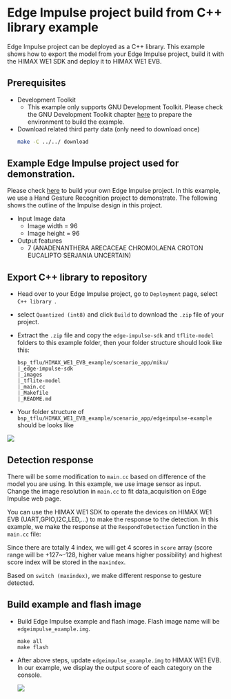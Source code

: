 # Edge Impulse project build from C++ library example
Edge Impulse project can be deployed as a C++ library. This example shows how to export the model from your Edge Impulse project, build it with the HIMAX WE1 SDK and deploy it to HIMAX WE1 EVB. 

## Prerequisites
- Development Toolkit
  - This example only supports GNU Development Toolkit. Please check the GNU Development Toolkit chapter [here](https://github.com/HimaxWiseEyePlus/himax_tflm#prerequisites) to prepare the environment to build the example.
- Download related third party data (only need to download once)
    ```bash
    make -C ../../ download
    ```

## Example Edge Impulse project used for demonstration.
Please check [here](https://docs.edgeimpulse.com/docs) to build your own Edge Impulse project. In this example, we use a Hand Gesture Recognition project to demonstrate. The following shows the outline of the Impulse design in this project.
- Input Image data
  - Image width = 96
  - Image height = 96
- Output features
  - 7 (ANADENANTHERA ARECACEAE CHROMOLAENA	CROTON	EUCALIPTO	SERJANIA	UNCERTAIN)

## Export C++ library to repository
- Head over to your Edge Impulse project, go to `Deployment` page, select `C++ library `. 


- select `Quantized (int8)` and click `Build` to download the `.zip` file of your project.

- Extract the `.zip` file and copy the `edge-impulse-sdk` and `tflite-model` folders to this example folder, then your folder structure should look like this:
    ```
    bsp_tflu/HIMAX_WE1_EVB_example/scenario_app/miku/
    |_edge-impulse-sdk
    |_images
    |_tflite-model
    |_main.cc
    |_Makefile
    |_README.md
    ```
- Your folder structure of `bsp_tflu/HIMAX_WE1_EVB_example/scenario_app/edgeimpulse-example` should be looks like 

![](images/folder_structure.png)


## Detection response
There will be some modification to `main.cc` based on difference of the model you are using.
In this example, we use image sensor as input. Change the image resolution in `main.cc` to fit data_acquisition on Edge Impulse web page.


You can use the HIMAX WE1 SDK to operate the devices on HIMAX WE1 EVB (UART,GPIO,I2C,LED,...) to make the response to the detection. In this example, we make the response at the `RespondToDetection` function in the `main.cc` file:

Since there are totally 4 index, we will get 4 scores in `score` array (score range will be +127~-128, higher value means higher possibility) and highest score index will be stored in the `maxindex`.


Based on `switch (maxindex)`, we make different response to gesture detected.



## Build example and flash image
- Build Edge Impulse example and flash image. Flash image name will be `edgeimpulse_example.img`. 
    ```
    make all
    make flash
    ```
- After above steps, update `edgeimpulse_example.img` to HIMAX WE1 EVB. In our example, we display the output score of each category on the console.

  ![](images/res.png) 